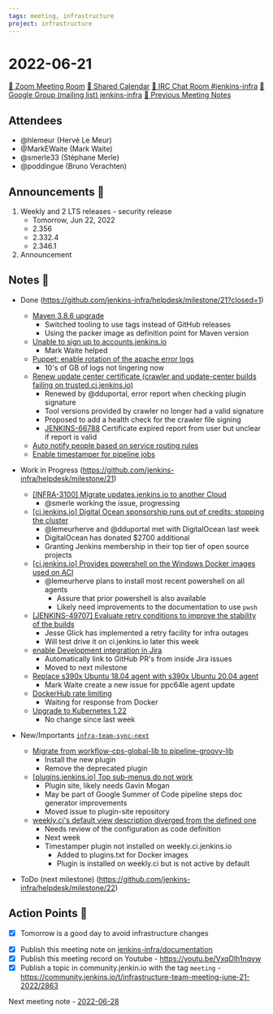 ```yaml
---
tags: meeting, infrastructure
project: infrastructure
---
```

<!-- markdownlint-disable MD026-->

# 2022-06-21

[:movie_camera: Zoom Meeting Room](https://zoom.us/j/92454301214?pwd=aEVoUi9EanpaakN3L1ZxRlpDQk5Ddz09)
[:calendar: Shared Calendar](https://jenkins.io/event-calendar/)
[:speech_balloon: IRC Chat Room #jenkins-infra](https://jenkins.io/chat/#jenkins-infra)
[:email: Google Group (mailing list) jenkins-infra](https://groups.google.com/g/jenkins-infra)
[🧠 Previous Meeting Notes](https://github.com/jenkins-infra/documentation/blob/main/meetings/2022-06-14.md)

## Attendees

* @hlemeur (Hervé Le Meur)
* @MarkEWaite (Mark Waite)
* @smerle33 (Stéphane Merle)
* @poddingue (Bruno Verachten)

<!--
* @dduportal (Damien Duportal)
* @zvW_c6ROSOOuJDTOracA7Q (Tim Jacomb)
-->

## Announcements :loudspeaker:

1. Weekly and 2 LTS releases - security release
    * Tomorrow, Jun 22, 2022
    * 2.356
    * 2.332.4
    * 2.346.1
3. Announcement


## Notes :book:

* Done (https://github.com/jenkins-infra/helpdesk/milestone/21?closed=1)
  * [Maven 3.8.6 upgrade](https://github.com/jenkins-infra/helpdesk/issues/2986)
      * Switched tooling to use tags instead of GitHub releases
      * Using the packer image as definition point for Maven version
  * [Unable to sign up to accounts.jenkins.io](https://github.com/jenkins-infra/helpdesk/issues/3008)
      * Mark Waite helped
  * [Puppet: enable rotation of the apache error logs](https://github.com/jenkins-infra/helpdesk/issues/2969)
      * 10's of GB of logs not lingering now
  * [Renew update center certificate (crawler and update-center builds failing on trusted.ci.jenkins.io)](https://github.com/jenkins-infra/helpdesk/issues/2950)
      * Renewed by @dduportal, error report when checking plugin signature
      * Tool versions provided by crawler no longer had a valid signature
      * Proposed to add a health check for the crawler file signing
      * [JENKINS-66788](https://issues.jenkins.io/browse/JENKINS-66788) Certificate expired report from user but unclear if report is valid
  * [Auto notify people based on service routing rules](https://github.com/jenkins-infra/helpdesk/issues/2827)
  * [Enable timestamper for pipeline jobs](https://github.com/jenkins-infra/helpdesk/issues/2990)

* Work in Progress (https://github.com/jenkins-infra/helpdesk/milestone/21)
  * [[INFRA-3100] Migrate updates.jenkins.io to another Cloud](https://github.com/jenkins-infra/helpdesk/issues/2649)
      * @smerle working the issue, progressing
  * [[ci.jenkins.io] Digital Ocean sponsorship runs out of credits: stopping the cluster](https://github.com/jenkins-infra/helpdesk/issues/2917)
      * @lemeurherve and @dduportal met with DigitalOcean last week
      * DigitalOcean has donated $2700 additional
      * Granting Jenkins membership in their top tier of open source projects
  * [[ci.jenkins.io] Provides powershell on the Windows Docker images used on ACI](https://github.com/jenkins-infra/helpdesk/issues/2974)
      * @lemeurherve plans to install most recent powershell on all agents
          * Assure that prior powershell is also available
          * Likely need improvements to the documentation to use `pwsh`
  * [[JENKINS-49707] Evaluate retry conditions to improve the stability of the builds](https://github.com/jenkins-infra/helpdesk/issues/2984)
      * Jesse Glick has implemented a retry facility for infra outages
      * Will test drive it on ci.jenkins.io later this week
  * [enable Development integration in Jira](https://github.com/jenkins-infra/helpdesk/issues/2985)
      * Automatically link to GitHub PR's from inside Jira issues
      * Moved to next milestone
  * [Replace s390x Ubuntu 18.04 agent with s390x Ubuntu 20.04 agent](https://github.com/jenkins-infra/helpdesk/issues/2983)
      * Mark Waite create a new issue for ppc64le agent update
  * [DockerHub rate limiting](https://github.com/jenkins-infra/helpdesk/issues/2961)
      * Waiting for response from Docker
  * [Upgrade to Kubernetes 1.22](https://github.com/jenkins-infra/helpdesk/issues/2930)
      * No change since last week

* New/Importants [`infra-team-sync-next`](https://github.com/jenkins-infra/helpdesk/milestone/10)
  * [Migrate from workflow-cps-global-lib to pipeline-groovy-lib](https://github.com/jenkins-infra/helpdesk/issues/3011)
      * Install the new plugin
      * Remove the deprecated plugin
  * [[plugins.jenkins.io] Top sub-menus do not work](https://github.com/jenkins-infra/helpdesk/issues/3009)
      * Plugin site, likely needs Gavin Mogan
      * May be part of Google Summer of Code pipeline steps doc generator improvements
      * Moved issue to plugin-site repository
  * [weekly.ci's default view description diverged from the defined one](https://github.com/jenkins-infra/helpdesk/issues/2999)
      * Needs review of the configuration as code definition
      * Next week
      * Timestamper plugin not installed on weekly.ci.jenkins.io
          * Added to plugins.txt for Docker images
          * Plugin is installed on weekly.ci but is not active by default

* ToDo (next milestone) (https://github.com/jenkins-infra/helpdesk/milestone/22)

## Action Points :muscle:

* [x] Tomorrow is a good day to avoid infrastructure changes

<!-- How To: https://github.com/jenkins-infra/runbooks/tree/main/meetings -->
* [x] Publish this meeting note on [jenkins-infra/documentation](https://github.com/jenkins-infra/documentation) 
* [x] Publish this meeting record on Youtube - https://youtu.be/VxqDIh1nqvw
* [x] Publish a topic in community.jenkin.io with the tag `meeting` - https://community.jenkins.io/t/infrastructure-team-meeting-june-21-2022/2863

Next meeting note - [2022-06-28](https://github.com/jenkins-infra/documentation/blob/main/meetings/2022-06-28.md) 